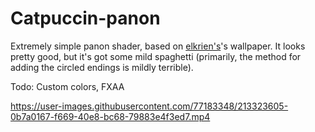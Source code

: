 # Catpuccin-panon
Extremely simple panon shader, based on [elkrien's](https://github.com/elkrien)'s wallpaper. It looks pretty good, but it's got some mild spaghetti (primarily, the method for adding the circled endings is mildly terrible).

Todo: Custom colors, FXAA

https://user-images.githubusercontent.com/77183348/213323605-0b7a0167-f669-40e8-bc68-79883e4f3ed7.mp4
